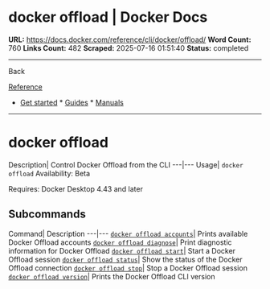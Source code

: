 # docker offload | Docker Docs

**URL:** https://docs.docker.com/reference/cli/docker/offload/
**Word Count:** 760
**Links Count:** 482
**Scraped:** 2025-07-16 01:51:40
**Status:** completed

---

Back

[Reference](https://docs.docker.com/reference/)

  * [Get started](https://docs.docker.com/get-started/)   * [Guides](https://docs.docker.com/guides/)   * [Manuals](https://docs.docker.com/manuals/)

* * *

# docker offload

Description| Control Docker Offload from the CLI   ---|---   Usage| `docker offload`      Availability: Beta 

Requires: Docker Desktop 4.43 and later

## Subcommands

Command| Description   ---|---   [`docker offload accounts`](https://docs.docker.com/reference/cli/docker/offload/accounts/)| Prints available Docker Offload accounts   [`docker offload diagnose`](https://docs.docker.com/reference/cli/docker/offload/diagnose/)| Print diagnostic information for Docker Offload   [`docker offload start`](https://docs.docker.com/reference/cli/docker/offload/start/)| Start a Docker Offload session   [`docker offload status`](https://docs.docker.com/reference/cli/docker/offload/status/)| Show the status of the Docker Offload connection   [`docker offload stop`](https://docs.docker.com/reference/cli/docker/offload/stop/)| Stop a Docker Offload session   [`docker offload version`](https://docs.docker.com/reference/cli/docker/offload/version/)| Prints the Docker Offload CLI version